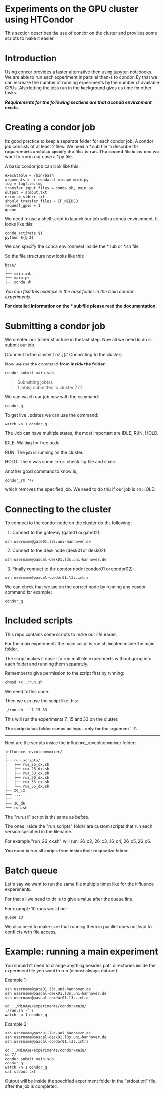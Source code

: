 # Experiments on the GPU cluster using HTCondor

This section describes the use of condor on the cluster and provides some scripts to make it easier.

# Introduction

Using condor provides a faster alternative then using jupyter-notebooks.
We are able to run each experiment in parallel thanks to condor.
By that we can increase the number of running experiments by the number of available GPUs.
Also letting the jobs run in the background gives us time for other tasks.


***Requirements for the following sections are that a conda environment exists.***


# Creating a condor job

Its good practice to keep a separate folder for each condor job.
A condor job consists of at least 2 files.
We need a *.sub file to describe the requirements and also specify the files to run.
The second file is the one we want to run in our case a *.py file.

A basic condor job can look like this:
```
executable = /bin/bash 
arguments = -i conda.sh minape main.py
log = logfile.log 
transfer_input_files = conda.sh, main.py
output = stdout.txt 
error = stderr.txt 
should_transfer_files = IF_NEEDED 
request_gpus = 1 
queue
```


We need to use a shell script to launch our job with a conda environment.
It looks like this:
```
conda activate $1 
python ${@:2}
```

We can specify the conda environment inside the *.sub or *.sh file.

So the file structure now looks like this:
 ```
base/
│
├── main.sub
├── main.py
├── conda.sh
```

*You can find this example in the base folder in the main condor experiments.*

__For detailed Information on the *.sub file please read the documentation.__


# Submitting a condor job

We created our folder structure in the last step.
Now all we need to do is submit our job.

[Connect to the cluster first.](# Connecting to the cluster)

Now we run the command __from inside the folder__.
```
condor_submit main.sub
````
> Submitting job(s).\
> 1 job(s) submitted to cluster 777.


We can watch our job now with the command:

```
condor_q
```

To get live updates we can use the command:

```
watch -n 1 condor_q
```
The Job can have multiple states, the most important are IDLE, RUN, HOLD.

IDLE: Waiting for free node.

RUN: The job is running on the cluster.

HOLD: There was some error: check log file and stderr.

Another good command to know is,
```
condor_rm 777
```
which removes the specified job.
We need to do this if our job is on HOLD.


# Connecting to the cluster

To connect to the condor node on the cluster do the following:

1. Connect to the gateway (gate01 or gate02):
```
ssh username@gate01.l3s.uni-hannover.de
```
2. Connect to the desk node (desk01 or desk02):
```
ssh username@pascal-desk01.l3s.uni-hannover.de
```
3. Finally connect to the condor node (condor01 or condor02):
```
ssh username@pascal-condor01.l3s.intra
```

We can check that we are on the correct node by running any condor command for example:
```
condor_q
```

# Included scripts

This repo contains some scripts to make our life easier.

For the main experiments the main script is run.sh located inside the main folder.

The script makes it easier to run multiple experiments without going into each folder and running them separately.

Remember to give permission to the script first by running:
```
chmod +x ./run.sh
```

We need to this once.

Then we can use the script like this:
```
./run.sh -f 7 15 33
```
This will run the experiments 7, 15 and 33 on the cluster.

The script takes folder names as input, only for the argument '-f'.

---
Next are the scripts inside the influence_revcolconvmixer folder:
 ```
influence_revcolconvmixer/
│
├── run_scripts/
│   ├── run_26_cx.sh
│   ├── run_26_dx.sh
│   ├── run_30_cx.sh
│   ├── run_30_dx.sh
│   ├── run_36_cx.sh
│   └── run_36_dx.sh
├── 26_c2
├── ...
├── ...
├── 36_d6
└── run.sh
```
The "run.sh" script is the same as before.

The ones inside the "run_scripts" folder are custom scripts that run each version specified in the filename.

For example "run_26_cx.sh" will run: 26_c2, 26_c3, 26_c4, 26_c5, 26_c6.

You need to run all scripts from inside their respective folder.


# Batch queue

Let's say we want to run the same file multiple times like for the influence experiments.

For that all we need to do is to give a value after the queue line.

For example 10 runs would be:

```
queue 10
```

We also need to make sure that running them in parallel does not lead to conflicts with file access.


# Example: running a main experiment

You shouldn't need to change anything besides path directories inside the experiment file you want to run (almost always dataset).

Example 1:
```
ssh username@gate01.l3s.uni-hannover.de
ssh username@pascal-desk01.l3s.uni-hannover.de
ssh username@pascal-condor01.l3s.intra

cd ../MinApe/experiments/condor/main/
./run.sh -f 7
watch -n 1 condor_q
```

Example 2:
```
ssh username@gate01.l3s.uni-hannover.de
ssh username@pascal-desk01.l3s.uni-hannover.de
ssh username@pascal-condor01.l3s.intra

cd ../MinApe/experiments/condor/main/
cd 7/
condor_submit main.sub
condor_q
watch -n 1 condor_q
cat stdout.txt
```

Output will be inside the specified experiment folder in the "stdout.txt" file, after the job is completed.

